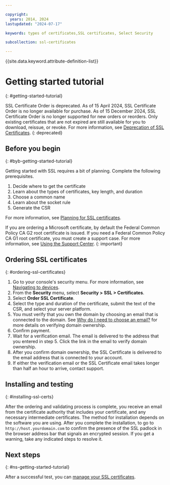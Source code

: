 ```yaml
---

copyright:
  years: 2014, 2024
lastupdated: "2024-07-17"

keywords: types of certificates,SSL certificates, Select Security

subcollection: ssl-certificates

---
```


{{site.data.keyword.attribute-definition-list}}

# Getting started tutorial
{: #getting-started-tutorial}

SSL Certificate Order is deprecated. As of 15 April 2024, SSL Certificate Order is no longer available for purchase. As of 15 December 2024, SSL Certificate Order is no longer supported for new orders or reorders. Only existing certificates that are not expired are still available for you to download, reissue, or revoke. For more information, see [Deprecation of SSL Certificates](/docs/ssl-certificates?topic=ssl-certificates-deprecation).
{: deprecated}

## Before you begin
{: #byb-getting-started-tutorial}

Getting started with SSL requires a bit of planning. Complete the following prerequisites.

1. Decide where to get the certificate
2. Learn about the types of certificates, key length, and duration
3. Choose a common name
4. Learn about the socket rule
5. Generate the CSR

For more information, see [Planning for SSL certificates](/docs/ssl-certificates?topic=ssl-certificates-planning-for-ssl).

If you are ordering a Microsoft certificate, by default the Federal Common Policy CA G2 root certificate is issued. If you need a Federal Common Policy CA G1 root certificate, you must create a support case. For more information, see [Using the Support Center](/docs/get-support?topic=get-support-using-avatar).
{: important}

## Ordering SSL certificates
{: #ordering-ssl-certificates}

1. Go to your console's security menu. For more information, see [Navigating to devices](/docs/ssl-certificates?topic=ssl-certificates-navigating-devices).
2. From the **Security** menu, select **Security > SSL > Certificates**.
3. Select **Order SSL Certificate**.
4. Select the type and duration of the certificate, submit the text of the CSR, and select your server platform.
5. You must verify that you own the domain by choosing an email that is connected to the domain. See [Why do I need to choose an email?](/docs/ssl-certificates?topic=ssl-certificates-faqs-ssl-certificates#faq-ssl-cert-4) for more details on verifying domain ownership.
6. Confirm payment.
7. Wait for a verification email. The email is delivered to the address that you entered in step 5. Click the link in the email to verify domain ownership.
8. After you confirm domain ownership, the SSL Certificate is delivered to the email address that is connected to your account.
9. If either the verification email or the SSL Certificate email takes longer than half an hour to arrive, contact support.

## Installing and testing
{: #installing-ssl-certs}

After the ordering and validating process is complete, you receive an email from the certificate authority that includes your certificate, and any necessary intermediate certificates. The method for installation depends on the software you are using. After you complete the installation, to go to `http://host.yourdomain.com` to confirm the presence of the SSL padlock in the browser address bar that signals an encrypted session. If you get a warning, take any indicated steps to resolve it.

## Next steps
{: #ns-getting-started-tutorial}

After a successful test, you can [manage your SSL certificates](/docs/ssl-certificates?topic=ssl-certificates-managing-ssl-certificates).
